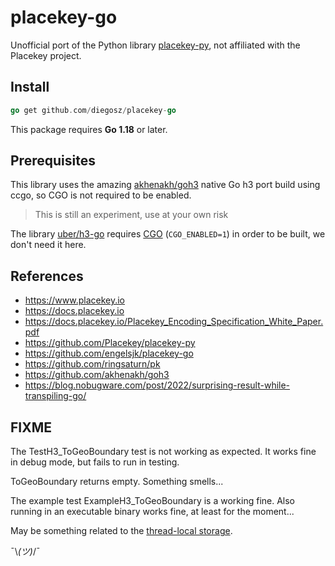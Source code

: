 # placekey-go

Unofficial port of the Python library [placekey-py](https://github.com/Placekey/placekey-py), not affiliated with the Placekey project.

## Install

```go
go get github.com/diegosz/placekey-go
```

This package requires **Go 1.18** or later.

## Prerequisites

This library uses the amazing [akhenakh/goh3](https://github.com/akhenakh/goh3) native Go h3 port build using ccgo, so CGO is not required to be enabled.

> This is still an experiment, use at your own risk

The library [uber/h3-go](https://github.com/uber/h3-go) requires [CGO](https://golang.org/cmd/cgo/) (```CGO_ENABLED=1```) in order to be built, we don't need it here.

## References

- <https://www.placekey.io>
- <https://docs.placekey.io>
- <https://docs.placekey.io/Placekey_Encoding_Specification_White_Paper.pdf>
- <https://github.com/Placekey/placekey-py>
- <https://github.com/engelsjk/placekey-go>
- <https://github.com/ringsaturn/pk>
- <https://github.com/akhenakh/goh3>
- <https://blog.nobugware.com/post/2022/surprising-result-while-transpiling-go/>

## FIXME

The TestH3_ToGeoBoundary test is not working as expected. It works fine in debug mode, but fails to run in testing.

ToGeoBoundary returns empty. Something smells...

The example test ExampleH3_ToGeoBoundary is a working fine. Also running in an executable binary works fine, at least for the moment...

May be something related to the [thread-local storage](https://groups.google.com/g/golang-nuts/c/tGamryo50BY).

¯\\_(ツ)_/¯
